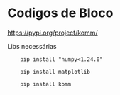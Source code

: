 # Codigos de Bloco

https://pypi.org/project/komm/

Libs necessárias

```shell
    pip install "numpy<1.24.0"
```

```shell
    pip install matplotlib
```

```shell
    pip install komm
```